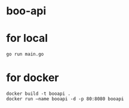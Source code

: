 # boo-api

# for local
```go run main.go```

# for docker
```
docker build -t booapi .
docker run —name booapi -d -p 80:8080 booapi
```
